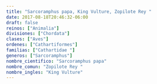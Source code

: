 ```yaml
---
title: "Sarcoramphus papa, King Vulture, Zopilote Rey "
date: 2017-08-18T20:46:32-06:00
draft: false
reinos: ["Animalia"]
divisiones: ["Chordata"]
clases: ["Aves"]
ordenes: ["Cathartiformes"]
familias: ["Cathartidae "]
generos: ["Sarcoramphus"]
nombre_cientifico: "Sarcoramphus papa"
nombre_comun: "Zopilote Rey "
nombre_ingles: "King Vulture"
---
```

